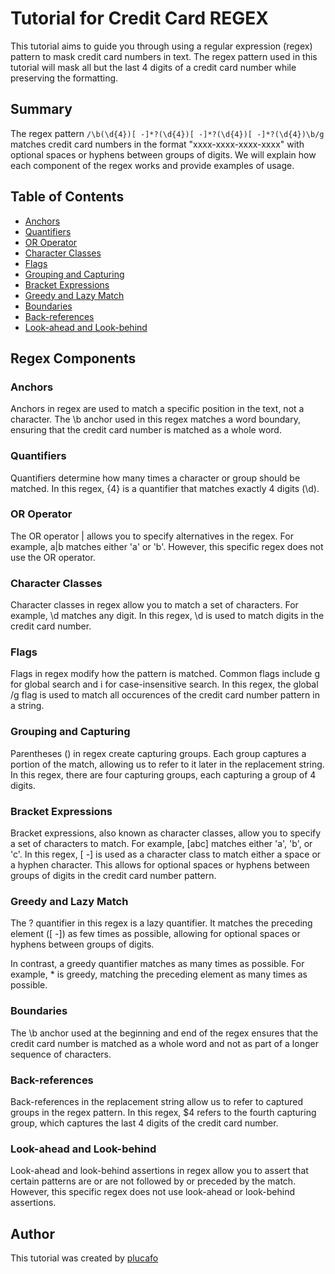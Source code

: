 # Tutorial for Credit Card REGEX

This tutorial aims to guide you through using a regular expression (regex) pattern to mask credit card numbers in text. The regex pattern used in this tutorial will mask all but the last 4 digits of a credit card number while preserving the formatting.

## Summary

The regex pattern ```/\b(\d{4})[ -]*?(\d{4})[ -]*?(\d{4})[ -]*?(\d{4})\b/g``` matches credit card numbers in the format "xxxx-xxxx-xxxx-xxxx" with optional spaces or hyphens between groups of digits. We will explain how each component of the regex works and provide examples of usage.

## Table of Contents

- [Anchors](#anchors)
- [Quantifiers](#quantifiers)
- [OR Operator](#or-operator)
- [Character Classes](#character-classes)
- [Flags](#flags)
- [Grouping and Capturing](#grouping-and-capturing)
- [Bracket Expressions](#bracket-expressions)
- [Greedy and Lazy Match](#greedy-and-lazy-match)
- [Boundaries](#boundaries)
- [Back-references](#back-references)
- [Look-ahead and Look-behind](#look-ahead-and-look-behind)

## Regex Components

### Anchors

Anchors in regex are used to match a specific position in the text, not a character. The \b anchor used in this regex matches a word boundary, ensuring that the credit card number is matched as a whole word.

### Quantifiers

Quantifiers determine how many times a character or group should be matched. In this regex, {4} is a quantifier that matches exactly 4 digits (\d).

### OR Operator

The OR operator | allows you to specify alternatives in the regex. For example, a|b matches either 'a' or 'b'. However, this specific regex does not use the OR operator.

### Character Classes

Character classes in regex allow you to match a set of characters. For example, \d matches any digit. In this regex, \d is used to match digits in the credit card number.

### Flags

Flags in regex modify how the pattern is matched. Common flags include g for global search and i for case-insensitive search. In this regex, the global /g flag is used to match all occurences of the credit card number pattern in a string.

### Grouping and Capturing

Parentheses () in regex create capturing groups. Each group captures a portion of the match, allowing us to refer to it later in the replacement string. In this regex, there are four capturing groups, each capturing a group of 4 digits.

### Bracket Expressions

Bracket expressions, also known as character classes, allow you to specify a set of characters to match. For example, [abc] matches either 'a', 'b', or 'c'. In this regex, [ -] is used as a character class to match either a space or a hyphen character. This allows for optional spaces or hyphens between groups of digits in the credit card number pattern.

### Greedy and Lazy Match

The ? quantifier in this regex is a lazy quantifier. It matches the preceding element ([ -]) as few times as possible, allowing for optional spaces or hyphens between groups of digits.

In contrast, a greedy quantifier matches as many times as possible. For example, * is greedy, matching the preceding element as many times as possible.

### Boundaries

The \b anchor used at the beginning and end of the regex ensures that the credit card number is matched as a whole word and not as part of a longer sequence of characters.

### Back-references

Back-references in the replacement string allow us to refer to captured groups in the regex pattern. In this regex, $4 refers to the fourth capturing group, which captures the last 4 digits of the credit card number.

### Look-ahead and Look-behind

Look-ahead and look-behind assertions in regex allow you to assert that certain patterns are or are not followed by or preceded by the match. However, this specific regex does not use look-ahead or look-behind assertions.

## Author
This tutorial was created by [plucafo](https://github.com/plucafo)
